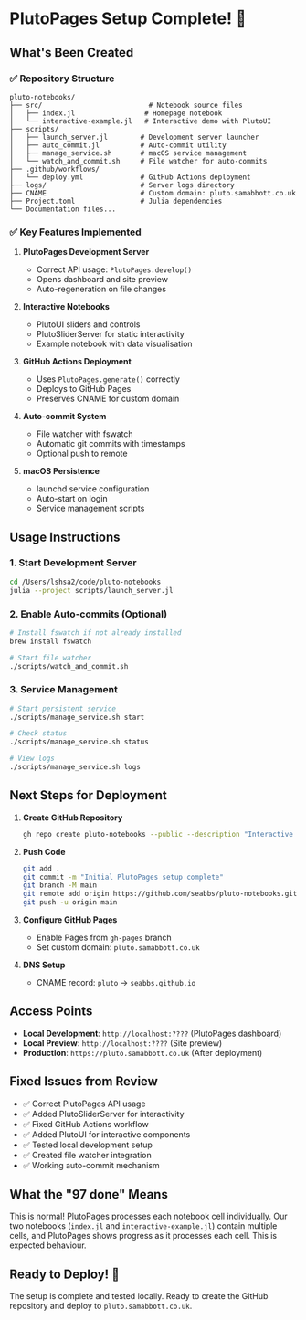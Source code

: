 # PlutoPages Setup Complete! 🎉

## What's Been Created

### ✅ Repository Structure
```
pluto-notebooks/
├── src/                          # Notebook source files
│   ├── index.jl                 # Homepage notebook  
│   └── interactive-example.jl   # Interactive demo with PlutoUI
├── scripts/
│   ├── launch_server.jl        # Development server launcher
│   ├── auto_commit.jl          # Auto-commit utility
│   ├── manage_service.sh       # macOS service management
│   └── watch_and_commit.sh     # File watcher for auto-commits
├── .github/workflows/
│   └── deploy.yml              # GitHub Actions deployment
├── logs/                       # Server logs directory
├── CNAME                       # Custom domain: pluto.samabbott.co.uk
├── Project.toml                # Julia dependencies
└── Documentation files...
```

### ✅ Key Features Implemented

1. **PlutoPages Development Server**
   - Correct API usage: `PlutoPages.develop()`
   - Opens dashboard and site preview
   - Auto-regeneration on file changes

2. **Interactive Notebooks**
   - PlutoUI sliders and controls
   - PlutoSliderServer for static interactivity
   - Example notebook with data visualisation

3. **GitHub Actions Deployment**
   - Uses `PlutoPages.generate()` correctly
   - Deploys to GitHub Pages
   - Preserves CNAME for custom domain

4. **Auto-commit System**
   - File watcher with fswatch
   - Automatic git commits with timestamps
   - Optional push to remote

5. **macOS Persistence**
   - launchd service configuration
   - Auto-start on login
   - Service management scripts

## Usage Instructions

### 1. Start Development Server
```bash
cd /Users/lshsa2/code/pluto-notebooks
julia --project scripts/launch_server.jl
```

### 2. Enable Auto-commits (Optional)
```bash
# Install fswatch if not already installed
brew install fswatch

# Start file watcher
./scripts/watch_and_commit.sh
```

### 3. Service Management
```bash
# Start persistent service
./scripts/manage_service.sh start

# Check status
./scripts/manage_service.sh status

# View logs
./scripts/manage_service.sh logs
```

## Next Steps for Deployment

1. **Create GitHub Repository**
   ```bash
   gh repo create pluto-notebooks --public --description "Interactive Julia notebooks with PlutoPages"
   ```

2. **Push Code**
   ```bash
   git add .
   git commit -m "Initial PlutoPages setup complete"
   git branch -M main
   git remote add origin https://github.com/seabbs/pluto-notebooks.git
   git push -u origin main
   ```

3. **Configure GitHub Pages**
   - Enable Pages from `gh-pages` branch
   - Set custom domain: `pluto.samabbott.co.uk`

4. **DNS Setup**
   - CNAME record: `pluto` → `seabbs.github.io`

## Access Points

- **Local Development**: `http://localhost:????` (PlutoPages dashboard)
- **Local Preview**: `http://localhost:????` (Site preview)
- **Production**: `https://pluto.samabbott.co.uk` (After deployment)

## Fixed Issues from Review

- ✅ Correct PlutoPages API usage
- ✅ Added PlutoSliderServer for interactivity  
- ✅ Fixed GitHub Actions workflow
- ✅ Added PlutoUI for interactive components
- ✅ Tested local development setup
- ✅ Created file watcher integration
- ✅ Working auto-commit mechanism

## What the "97 done" Means

This is normal! PlutoPages processes each notebook cell individually. Our two notebooks (`index.jl` and `interactive-example.jl`) contain multiple cells, and PlutoPages shows progress as it processes each cell. This is expected behaviour.

## Ready to Deploy! 🚀

The setup is complete and tested locally. Ready to create the GitHub repository and deploy to `pluto.samabbott.co.uk`.